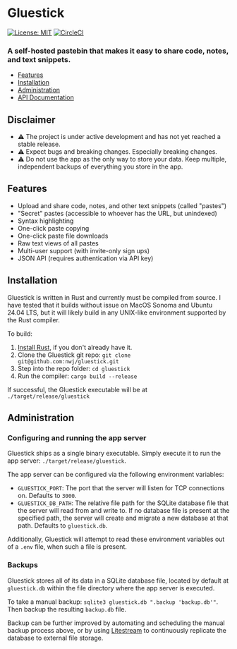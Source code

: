 # Gluestick

[![License: MIT](https://img.shields.io/badge/License-MIT-blue.svg)](https://opensource.org/licenses/MIT)
[![CircleCI](https://dl.circleci.com/status-badge/img/circleci/VM8enYtRd7z5ktxpDSNF3i/AqwWXTi1cJw4FVs2Pt1g2Z/tree/main.svg?style=svg)](https://dl.circleci.com/status-badge/redirect/circleci/VM8enYtRd7z5ktxpDSNF3i/AqwWXTi1cJw4FVs2Pt1g2Z/tree/main)

### A self-hosted pastebin that makes it easy to share code, notes, and text snippets.

- [Features](#features)
- [Installation](#installation)
- [Administration](#installation)
- [API Documentation](docs/json-api.md)

## Disclaimer

- ⚠️ The project is under active development and has not yet reached a stable release.
- ⚠️ Expect bugs and breaking changes. Especially breaking changes.
- ⚠️ Do not use the app as the only way to store your data. Keep multiple, independent backups of everything you store in the app.

## Features

- Upload and share code, notes, and other text snippets (called "pastes")
- "Secret" pastes (accessible to whoever has the URL, but unindexed)
- Syntax highlighting
- One-click paste copying
- One-click paste file downloads
- Raw text views of all pastes
- Multi-user support (with invite-only sign ups)
- JSON API (requires authentication via API key)

## Installation

Gluestick is written in Rust and currently must be compiled from source. I have tested that it builds without issue on MacOS Sonoma and Ubuntu 24.04 LTS, but it will likely build in any UNIX-like environment supported by the Rust compiler.

To build:

1. [Install Rust](https://www.rust-lang.org/tools/install), if you don't already have it.
2. Clone the Gluestick git repo: `git clone git@github.com:nwj/gluestick.git`
3. Step into the repo folder: `cd gluestick`
4. Run the compiler: `cargo build --release`

If successful, the Gluestick executable will be at `./target/release/gluestick`

## Administration

### Configuring and running the app server

Gluestick ships as a single binary executable. Simply execute it to run the app server: `./target/release/gluestick`.

The app server can be configured via the following environment variables:

- `GLUESTICK_PORT`: The port that the server will listen for TCP connections on. Defaults to `3000`.
- `GLUESTICK_DB_PATH`: The relative file path for the SQLite database file that the server will read from and write to. If no database file is present at the specified path, the server will create and migrate a new database at that path. Defaults to `gluestick.db`. 

Additionally, Gluestick will attempt to read these environment variables out of a `.env` file, when such a file is present.

### Backups

Gluestick stores all of its data in a SQLite database file, located by default at `gluestick.db` within the file directory where the app server is executed.

To take a manual backup: `sqlite3 gluestick.db ".backup 'backup.db'"`. Then backup the resulting `backup.db` file.

Backup can be further improved by automating and scheduling the manual backup process above, or by using [Litestream](https://litestream.io/) to continuously replicate the database to external file storage.

